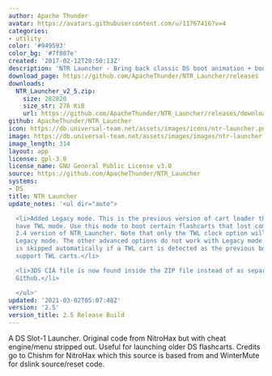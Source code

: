 ```yaml
---
author: Apache Thunder
avatar: https://avatars.githubusercontent.com/u/11767416?v=4
categories:
- utility
color: '#949593'
color_bg: '#7f807e'
created: '2017-02-12T20:50:13Z'
description: 'NTR Launcher - Bring back classic DS boot animation + boot older flashcarts! '
download_page: https://github.com/ApacheThunder/NTR_Launcher/releases
downloads:
  NTR_Launcher_v2_5.zip:
    size: 282820
    size_str: 276 KiB
    url: https://github.com/ApacheThunder/NTR_Launcher/releases/download/2.5/NTR_Launcher_v2_5.zip
github: ApacheThunder/NTR_Launcher
icon: https://db.universal-team.net/assets/images/icons/ntr-launcher.png
image: https://db.universal-team.net/assets/images/images/ntr-launcher.png
image_length: 314
layout: app
license: gpl-3.0
license_name: GNU General Public License v3.0
source: https://github.com/ApacheThunder/NTR_Launcher
systems:
- DS
title: NTR Launcher
update_notes: '<ul dir="auto">

  <li>Added Legacy mode. This is the previous version of cart loader that doesn''t
  have TWL mode. Use this mode to boot certain flashcarts that lost compatiblity with
  2.4 version of NTR_Launcher. Note that only the TWL clock option will work with
  Legacy mode. The other advanced options do not work with Legacy mode. Legacy mode
  is skipped automatically if a TWL cart is detected as the previous bootloader doesn''t
  support TWL carts.</li>

  <li>3DS CIA file is now found inside the ZIP file instead of as separate asset on
  Github.</li>

  </ul>'
updated: '2021-03-02T05:07:48Z'
version: '2.5'
version_title: 2.5 Release Build
---
```

A DS Slot-1 Launcher. Original code from NitroHax but with cheat engine/menu stripped out. Useful for launching older DS flashcarts.
Credits go to Chishm for NitroHax which this source is based from and WinterMute for dslink source/reset code.